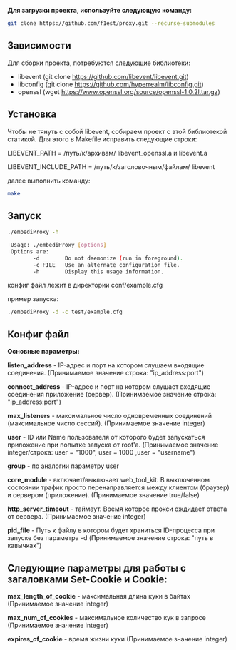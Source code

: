 **Для загрузки проекта, используйте следующую команду:**
```sh
git clone https://github.com/f1est/proxy.git --recurse-submodules
```

## Зависимости
Для сборки проекта, потребуются следующие библиотеки:

- libevent      (git clone https://github.com/libevent/libevent.git)
- libconfig     (git clone https://github.com/hyperrealm/libconfig.git)
- openssl       (wget https://www.openssl.org/source/openssl-1.0.2l.tar.gz)


## Установка
Чтобы не тянуть с собой libevent, собираем проект с этой библиотекой статикой. Для этого в Makefile исправить следующие строки:

LIBEVENT_PATH = /путь/к/архивам/ libevent_openssl.a и libevent.a

LIBEVENT_INCLUDE_PATH = /путь/к/заголовочным/файлам/ libevent

далее выполнить команду:
```sh
make
```

## Запуск

```sh
./embediProxy -h

 Usage: ./embediProxy [options]
 Options are:
        -d        Do not daemonize (run in foreground).
        -c FILE   Use an alternate configuration file.
        -h        Display this usage information.
```

конфиг файл лежит в директории conf/example.cfg

пример запуска:
```sh
./embediProxy -d -c test/example.cfg
```

## Конфиг файл
**Основные параметры:**

**listen_address**  - IP-адрес и порт на котором слушаем входящие соединения. (Принимаемое значение строка: "ip_address:port")

**connect_address** - IP-адрес и порт на котором слушает входящие соединения приложение (сервер). (Принимаемое значение строка: "ip_address:port")

**max_listeners**   - максимальное число одновременных соединений (максимальное число сессий). (Принимаемое значение integer)

**user**            - ID или Name пользователя от которого будет запускаться приложение при попытке запуска от root'a. (Принимаемое значение integer/строка: user = "1000", user = 1000 ,user = "username")

**group**           - по аналогии параметру user

**core_module**     - включает/выключает web_tool_kit. В выключенном состоянии трафик просто перенаправляется между клиентом (браузер) и сервером (приложение). (Принимаемое значение true/false)

**http_server_timeout**     - таймаут. Время которое прокси ождидает ответа от сервера. (Принимаемое значение integer)

**pid_file**        - Путь к файлу в котором будет храниться ID-процесса при запуске без параметра -d (Принимаемое значение строка: "путь в кавычках")

## Следующие параметры для работы с загаловками Set-Cookie и Cookie:

**max_length_of_cookie**    - максимальная длина куки в байтах (Принимаемое значение integer)

**max_num_of_cookies**      - максимальное количество кук в запросе (Принимаемое значение integer)

**expires_of_cookie**       - время жизни куки (Принимаемое значение integer)


